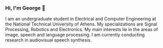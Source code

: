 ### Hi, I'm George 👋

I am an undergraduate student in Electrical and Computer Engineering at the National Technical University of Athens. My specializations are Signal Processing, Robotics and Electronics. My main interests lie in the areas of image, speech and language processing. I am currently conducting research in audiovisual speech synthesis.

<!--
**Georgios-Milis/Georgios-Milis** is a ✨ _special_ ✨ repository because its `README.md` (this file) appears on your GitHub profile.

Here are some ideas to get you started:

- 🔭 I’m currently working on ...
- 🌱 I’m currently learning ...
- 👯 I’m looking to collaborate on ...
- 🤔 I’m looking for help with ...
- 💬 Ask me about ...
- 📫 How to reach me: ...
- 😄 Pronouns: ...
- ⚡ Fun fact: ...
-->
